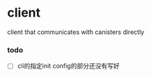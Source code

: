 # client

client that communicates with canisters directly

### todo

- [ ] cli的指定init config的部分还没有写好

